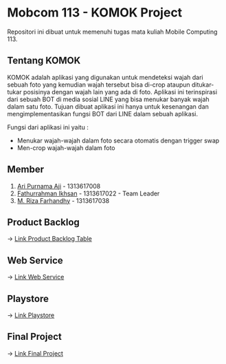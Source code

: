 # Mobcom 113 - KOMOK Project
Repositori ini dibuat untuk memenuhi tugas mata kuliah Mobile Computing 113.

## Tentang KOMOK
KOMOK adalah aplikasi yang digunakan untuk mendeteksi wajah dari sebuah foto yang kemudian wajah tersebut bisa di-crop ataupun ditukar-tukar posisinya dengan wajah lain yang ada di foto. Aplikasi ini terinspirasi dari sebuah BOT di media sosial LINE yang bisa menukar banyak wajah dalam satu foto. Tujuan dibuat aplikasi ini hanya untuk kesenangan dan mengimplementasikan fungsi BOT dari LINE dalam sebuah aplikasi.

Fungsi dari aplikasi ini yaitu :
- Menukar wajah-wajah dalam foto secara otomatis dengan trigger swap
- Men-crop wajah-wajah dalam foto

## Member
1. [Ari Purnama Aji](https://github.com/AriPurnamaAji) - 1313617008
2. [Fathurrahman Ikhsan](https://github.com/rubischoco) - 1313617022 - Team Leader
3. [M. Riza Farhandhy](https://github.com/MRizaF) - 1313617038

## Product Backlog
-> [Link Product Backlog Table](https://docs.google.com/spreadsheets/d/1FXyzIFm2AvV1hARPRN1fpMccrpSSxL1ATb-We1RKoMg/edit?usp=sharing)

## Web Service
-> [Link Web Service](https://github.com/rubischoco/KOMOKProject_2)

## Playstore
-> [Link Playstore](https://play.google.com/store/apps/details?id=com.teamC.komok)

## Final Project
-> [Link Final Project](https://drive.google.com/file/d/1ppZDlVLHUGbfMs7UfQceyhl8dwVtim4H/view?usp=sharing)

